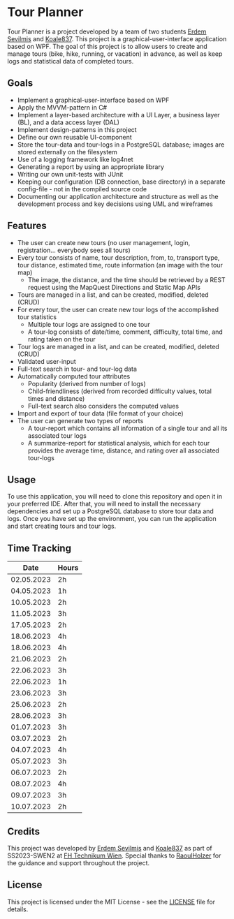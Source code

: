 # Tour Planner

Tour Planner is a project developed by a team of two students [Erdem Sevilmis](https://github.com/Erdem-Sevilmis) and [Koale837](https://github.com/Koale8730). This project is a graphical-user-interface application based on WPF. The goal of this project is to allow users to create and manage tours (bike, hike, running, or vacation) in advance, as well as keep logs and statistical data of completed tours. 

## Goals
- Implement a graphical-user-interface based on WPF
- Apply the MVVM-pattern in C#
- Implement a layer-based architecture with a UI Layer, a business layer (BL), and a data access layer (DAL)
- Implement design-patterns in this project
- Define our own reusable UI-component
- Store the tour-data and tour-logs in a PostgreSQL database; images are stored externally on the filesystem
- Use of a logging framework like log4net
- Generating a report by using an appropriate library
- Writing our own unit-tests with JUnit
- Keeping our configuration (DB connection, base directory) in a separate config-file - not in the compiled source code
- Documenting our application architecture and structure as well as the development process and key decisions using UML and wireframes

## Features
- The user can create new tours (no user management, login, registration... everybody sees all tours)
- Every tour consists of name, tour description, from, to, transport type, tour distance, estimated time, route information (an image with the tour map)
  - The image, the distance, and the time should be retrieved by a REST request using the MapQuest Directions and Static Map APIs
- Tours are managed in a list, and can be created, modified, deleted (CRUD)
- For every tour, the user can create new tour logs of the accomplished tour statistics
  - Multiple tour logs are assigned to one tour
  - A tour-log consists of date/time, comment, difficulty, total time, and rating taken on the tour
- Tour logs are managed in a list, and can be created, modified, deleted (CRUD)
- Validated user-input
- Full-text search in tour- and tour-log data
- Automatically computed tour attributes
  - Popularity (derived from number of logs)
  - Child-friendliness (derived from recorded difficulty values, total times and distance)
  - Full-text search also considers the computed values
- Import and export of tour data (file format of your choice)
- The user can generate two types of reports
  - A tour-report which contains all information of a single tour and all its associated tour logs
  - A summarize-report for statistical analysis, which for each tour provides the average time, distance, and rating over all associated tour-logs

## Usage

To use this application, you will need to clone this repository and open it in your preferred IDE. After that, you will need to install the necessary dependencies and set up a PostgreSQL database to store tour data and logs. Once you have set up the environment, you can run the application and start creating tours and tour logs.

## Time Tracking
| Date       | Hours |
| ---------- | ----- |
| 02.05.2023 | 2h    |
| 04.05.2023 | 1h    |
| 10.05.2023 | 2h    |
| 11.05.2023 | 3h    |
| 17.05.2023 | 2h    |
| 18.06.2023 | 4h    |
| 18.06.2023 | 4h    |
| 21.06.2023 | 2h    |
| 22.06.2023 | 3h    |
| 22.06.2023 | 1h    |   
| 23.06.2023 | 3h    |
| 25.06.2023 | 2h    |
| 28.06.2023 | 3h    |
| 01.07.2023 | 3h    |
| 03.07.2023 | 2h    |
| 04.07.2023 | 4h    |
| 05.07.2023 | 3h    |
| 06.07.2023 | 2h    |
| 08.07.2023 | 4h    |
| 09.07.2023 | 3h    |
| 10.07.2023 | 2h    |

## Credits

This project was developed by [Erdem Sevilmis](https://github.com/Erdem-Sevilmis) and [Koale837](https://github.com/Koale8730) as part of SS2023-SWEN2 at [FH Technikum Wien](https://www.technikum-wien.at/). Special thanks to [RaoulHolzer](https://github.com/RaoulHolzer) for the guidance and support throughout the project. 

## License

This project is licensed under the MIT License - see the [LICENSE](LICENSE) file for details.
